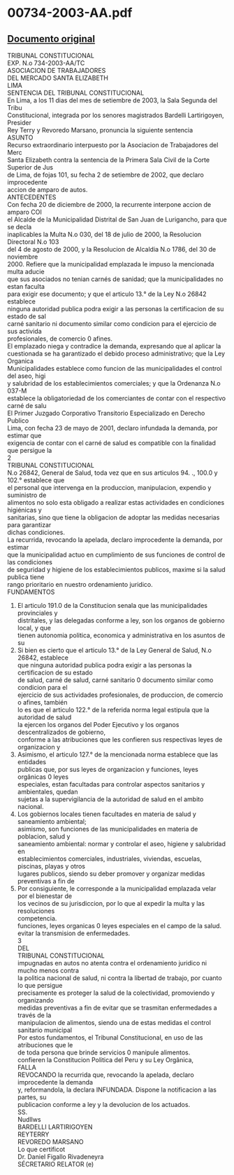 
00734-2003-AA.pdf
=================
  
[Documento original](https://tc.gob.pe/jurisprudencia/2004/00734-2003-AA.pdf)  
---  
TRIBUNAL CONSTITUCIONAL  
EXP. N.o 734-2003-AA/TC  
ASOCIACION DE TRABAJADORES  
DEL MERCADO SANTA ELIZABETH  
LIMA  
SENTENCIA DEL TRIBUNAL CONSTITUCIONAL  
En Lima, a los 11 dias del mes de setiembre de 2003, la Sala Segunda del Tribu  
Constitucional, integrada por los senores magistrados Bardelli Lartirigoyen, Presider  
Rey Terry y Revoredo Marsano, pronuncia la siguiente sentencia  
ASUNTO  
Recurso extraordinario interpuesto por la Asociacion de Trabajadores del Merc  
Santa Elizabeth contra la sentencia de la Primera Sala Civil de la Corte Superior de Jus  
de Lima, de fojas 101, su fecha 2 de setiembre de 2002, que declaro improcedente  
accion de amparo de autos.  
ANTECEDENTES  
Con fecha 20 de diciembre de 2000, la recurrente interpone accion de amparo COI  
el Alcalde de la Municipalidad Distrital de San Juan de Lurigancho, para que se decla  
inaplicables la Multa N.o 030, del 18 de julio de 2000, la Resolucion Directoral N.o 103  
del 4 de agosto de 2000, y la Resolucion de Alcaldia N.o 1786, del 30 de noviembre  
2000. Refiere que la municipalidad emplazada le impuso la mencionada multa aducie  
que sus asociados no tenian carnés de sanidad; que la municipalidades no estan faculta  
para exigir ese documento; y que el articulo 13.° de la Ley N.o 26842 establece  
ninguna autoridad publica podra exigir a las personas la certificacion de su estado de sal  
carné sanitario ni documento similar como condicion para el ejercicio de sus activida  
profesionales, de comercio 0 afines.  
El emplazado niega y contradice la demanda, expresando que al aplicar la  
cuestionada se ha garantizado el debido proceso administrativo; que la Ley Organica  
Municipalidades establece como funcion de las municipalidades el control del aseo, higi  
y salubridad de los establecimientos comerciales; y que la Ordenanza N.o 037-M  
establece la obligatoriedad de los comerciantes de contar con el respectivo carné de salu  
El Primer Juzgado Corporativo Transitorio Especializado en Derecho Publico  
Lima, con fecha 23 de mayo de 2001, declaro infundada la demanda, por estimar que  
exigencia de contar con el carné de salud es compatible con la finalidad que persigue la  
2  
TRIBUNAL CONSTITUCIONAL  
N.o 26842, General de Salud, toda vez que en sus articulos 94. ., 100.0 y 102.° establece que  
el personal que intervenga en la produccion, manipulacion, expendio y suministro de  
alimentos no solo esta obligado a realizar estas actividades en condiciones higiénicas y  
sanitarias, sino que tiene la obligacion de adoptar las medidas necesarias para garantizar  
dichas condiciones.  
La recurrida, revocando la apelada, declaro improcedente la demanda, por estimar  
que la municipalidad actuo en cumplimiento de sus funciones de control de las condiciones  
de seguridad y higiene de los establecimientos publicos, maxime si la salud publica tiene  
rango prioritario en nuestro ordenamiento juridico.  
FUNDAMENTOS  
1. El articulo 191.0 de la Constitucion senala que las municipalidades provinciales y  
distritales, y las delegadas conforme a ley, son los organos de gobierno local, y que  
tienen autonomia politica, economica y administrativa en los asuntos de su  
2. Si bien es cierto que el articulo 13.° de la Ley General de Salud, N.o 26842, establece  
que ninguna autoridad publica podra exigir a las personas la certificacion de su estado  
de salud, carné de salud, carné sanitario 0 documento similar como condicion para el  
ejercicio de sus actividades profesionales, de produccion, de comercio o afines, también  
lo es que el articulo 122.° de la referida norma legal estipula que la autoridad de salud  
la ejercen los organos del Poder Ejecutivo y los organos descentralizados de gobierno,  
conforme a las atribuciones que les confieren sus respectivas leyes de organizacion y  
3. Asimismo, el articulo 127.° de la mencionada norma establece que las entidades  
publicas que, por sus leyes de organizacion y funciones, leyes orgânicas 0 leyes  
especiales, estan facultadas para controlar aspectos sanitarios y ambientales, quedan  
sujetas a la supervigilancia de la autoridad de salud en el ambito nacional.  
4. Los gobiernos locales tienen facultades en materia de salud y saneamiento ambiental;  
asimismo, son funciones de las municipalidades en materia de poblacion, salud y  
saneamiento ambiental: normar y controlar el aseo, higiene y salubridad en  
establecimientos comerciales, industriales, viviendas, escuelas, piscinas, playas y otros  
lugares publicos, siendo su deber promover y organizar medidas preventivas a fin de  
5. Por consiguiente, le corresponde a la municipalidad emplazada velar por el bienestar de  
los vecinos de su jurisdiccion, por lo que al expedir la multa y las resoluciones  
competencia.  
funciones, leyes organicas 0 leyes especiales en el campo de la salud.  
evitar la transmision de enfermedades.  
3  
DEL  
TRIBUNAL CONSTITUCIONAL  
impugnadas en autos no atenta contra el ordenamiento juridico ni mucho menos contra  
la politica nacional de salud, ni contra la libertad de trabajo, por cuanto lo que persigue  
precisamente es proteger la salud de la colectividad, promoviendo y organizando  
medidas preventivas a fin de evitar que se trasmitan enfermedades a través de la  
manipulacion de alimentos, siendo una de estas medidas el control sanitario municipal  
Por estos fundamentos, el Tribunal Constitucional, en uso de las atribuciones que le  
de toda persona que brinde servicios 0 manipule alimentos.  
confieren la Constitucion Politica del Peru y su Ley Orgânica,  
FALLA  
REVOCANDO la recurrida que, revocando la apelada, declaro improcedente la demanda  
y, reformandola, la declara INFUNDADA. Dispone la notificacion a las partes, su  
publicacion conforme a ley y la devolucion de los actuados.  
SS.  
Nudllws  
BARDELLI LARTIRIGOYEN  
REYTERRY  
REVOREDO MARSANO  
Lo que certificot  
Dr. Daniel Figallo Rivadeneyra  
SÉCRETARIO RELATOR (e)
